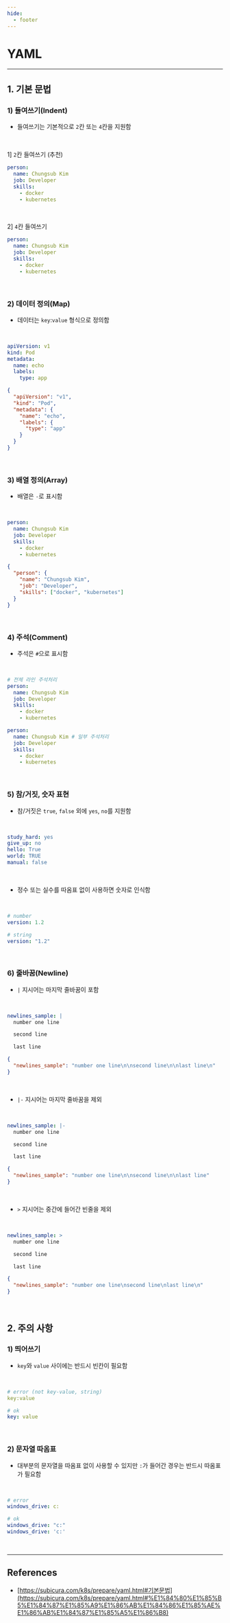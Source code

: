 ```yaml
---
hide:
  - footer
---
```


# YAML

---

## 1. 기본 문법

### 1) 들여쓰기(Indent)

- 들여쓰기는 기본적으로 `2`칸 또는 `4`칸을 지원함

<br/>

1] `2`칸 들여쓰기 (추천)

```yaml
person:
  name: Chungsub Kim
  job: Developer
  skills:
    - docker
    - kubernetes
```

<br/>

2] `4`칸 들여쓰기

```yaml
person:
  name: Chungsub Kim
  job: Developer
  skills:
    - docker
    - kubernetes
```

<br/>

### 2) 데이터 정의(Map)

- 데이터는 `key`:`value` 형식으로 정의함

<br/>

```yaml
apiVersion: v1
kind: Pod
metadata:
  name: echo
  labels:
    type: app
```

```json
{
  "apiVersion": "v1",
  "kind": "Pod",
  "metadata": {
    "name": "echo",
    "labels": {
      "type": "app"
    }
  }
}
```

<br/>

### 3) 배열 정의(Array)

- 배열은 `-`로 표시함

<br/>

```yaml
person:
  name: Chungsub Kim
  job: Developer
  skills:
    - docker
    - kubernetes
```

```json
{
  "person": {
    "name": "Chungsub Kim",
    "job": "Developer",
    "skills": ["docker", "kubernetes"]
  }
}
```

<br/>

### 4) 주석(Comment)

- 주석은 `#`으로 표시함

<br/>

```yaml
# 전체 라인 주석처리
person:
  name: Chungsub Kim
  job: Developer
  skills:
    - docker
    - kubernetes
```

```yaml
person:
  name: Chungsub Kim # 일부 주석처리
  job: Developer
  skills:
    - docker
    - kubernetes
```

<br/>

### 5) 참/거짓, 숫자 표현

- 참/거짓은 `true`, `false` 외에 `yes`, `no`를 지원함

<br/>

```yaml
study_hard: yes
give_up: no
hello: True
world: TRUE
manual: false
```

<br/>

- 정수 또는 실수를 따옴표 없이 사용하면 숫자로 인식함

<br/>

```yaml
# number
version: 1.2

# string
version: "1.2"
```

<br/>

### 6) 줄바꿈(Newline)

- `|` 지시어는 마지막 줄바꿈이 포함

<br/>

```yaml
newlines_sample: |
  number one line

  second line

  last line
```

```json
{
  "newlines_sample": "number one line\n\nsecond line\n\nlast line\n"
}
```

<br/>

- `|-` 지시어는 마지막 줄바꿈을 제외

<br/>

```yaml
newlines_sample: |-
  number one line

  second line

  last line
```

```json
{
  "newlines_sample": "number one line\n\nsecond line\n\nlast line"
}
```

<br/>

- `>` 지시어는 중간에 들어간 빈줄을 제외

<br/>

```yaml
newlines_sample: >
  number one line

  second line

  last line
```

```json
{
  "newlines_sample": "number one line\nsecond line\nlast line\n"
}
```

<br/>

## 2. 주의 사항

### 1) 띄어쓰기

- `key`와 `value` 사이에는 반드시 빈칸이 필요함

<br/>

```yaml
# error (not key-value, string)
key:value

# ok
key: value
```

<br/>

### 2) 문자열 따옴표

- 대부분의 문자열을 따옴표 없이 사용할 수 있지만 `:`가 들어간 경우는 반드시 따옴표가 필요함

<br/>

```yaml
# error
windows_drive: c:

# ok
windows_drive: "c:"
windows_drive: 'c:'
```

<br/>

---

## References

- [https://subicura.com/k8s/prepare/yaml.html#기본문법](https://subicura.com/k8s/prepare/yaml.html#%E1%84%80%E1%85%B5%E1%84%87%E1%85%A9%E1%86%AB%E1%84%86%E1%85%AE%E1%86%AB%E1%84%87%E1%85%A5%E1%86%B8)
